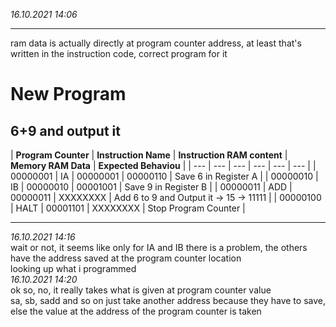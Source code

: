 *16.10.2021 14:06*
* * *
ram data is actually directly at program counter address, at least that's written in the instruction code, correct program for it
# New Program
## 6+9 and output it
| **Program Counter** | **Instruction Name** | **Instruction RAM content** | **Memory RAM Data** | **Expected Behaviou** |
| --- | --- | --- | --- | --- | --- |
| 00000001 | IA  | 00000001 | 00000110  | Save 6 in Register A |
| 00000010 | IB  | 00000010 | 00001001  | Save 9 in Register B |
| 00000011 | ADD | 00000011 | XXXXXXXX  | Add 6 to 9 and Output it -> 15 -> 11111 |
| 00000100 | HALT | 00001101 | XXXXXXXX | Stop Program Counter |
* * *
*16.10.2021 14:16* \
wait or not, it seems like only for IA and IB there is a problem, the others have the address saved at the program counter location \
looking up what i programmed \
*16.10.2021 14:20* \
ok so, no, it really takes what is given at program counter value \
sa, sb, sadd and so on just take another address because they have to save, else the value at the address of the program counter is taken